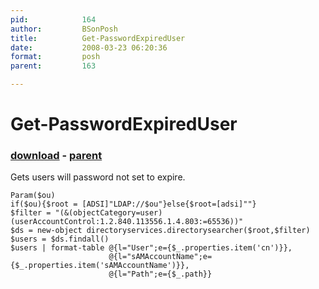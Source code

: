 ```yaml
---
pid:            164
author:         BSonPosh
title:          Get-PasswordExpiredUser
date:           2008-03-23 06:20:36
format:         posh
parent:         163

---
```


# Get-PasswordExpiredUser

### [download](//scripts/164.ps1) - [parent](//scripts/163.md)

Gets users will password not set to expire.

```posh
Param($ou)
if($ou){$root = [ADSI]"LDAP://$ou"}else{$root=[adsi]""}
$filter = "(&(objectCategory=user)(userAccountControl:1.2.840.113556.1.4.803:=65536))"
$ds = new-object directoryservices.directorysearcher($root,$filter)
$users = $ds.findall()
$users | format-table @{l="User";e={$_.properties.item('cn')}},
                      @{l="sAMAccountName";e={$_.properties.item('sAMAccountName')}},
                      @{l="Path";e={$_.path}}
```
